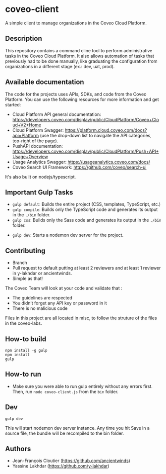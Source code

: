 # coveo-client
A simple client to manage organizations in the Coveo Cloud Platform.

## Description
This repository contains a command cline tool to perform administrative tasks in the Coveo Cloud Platform. It also allows automation of tasks that previously had to be done manually, like graduating the configuration from organizations in a different stage (ex.: dev, uat, prod).

## Available documentation
The code for the projects uses APIs, SDKs, and code from the Coveo Platform. You can use the following resources for more information and get started:

- Cloud Platform API general documentation: https://developers.coveo.com/display/public/CloudPlatform/Coveo+Cloud+V2+Home
- Cloud Platform Swagger: https://platform.cloud.coveo.com/docs?api=Platform (use the drop-down list to navigate the API categories, top-right of the page).
- PushAPI documentation: https://developers.coveo.com/display/public/CloudPlatform/Push+API+Usage+Overview
- Usage Analytics Swagger: https://usageanalytics.coveo.com/docs/
- Coveo Search UI Framework: https://github.com/coveo/search-ui

It's also built on nodejs/typescript.

## Important Gulp Tasks

* `gulp default`: Builds the entire project (CSS, templates, TypeScript, etc.)
* `gulp compile`: Builds only the TypeScript code and generates its output in the `./bin` folder.
* `gulp css`: Builds only the Sass code and generates its output in the `./bin` folder.
<!-- * `gulp test`: Builds and runs the unit tests. -->
<!-- * `gulp doc`: Generates the documentation website for the project. -->
* `gulp dev`: Starts a nodemon dev server for the project.
<!-- * `gulp devTest`: Starts a webpack dev server for the unit tests. -->

## Contributing
- Branch
- Pull request to default putting at least 2 reviewers and at least 1 reviewer in y-lakhdar or ancientwinds.
- Simple as that!

The Coveo Team will look at your code and validate that :
- The guidelines are respected
- You didn’t forget any API key or password in it
- There is no malicious code

Files in this project are all located in misc, to follow the struture of the files in the coveo-labs.

## How-to build
```
npm install -g gulp
npm install
gulp
```

## How-to run
- Make sure you were able to run gulp entirely without any errors first. Then, run `node coveo-client.js` from the `bin` folder.


## Dev
```
gulp dev
```
This will start nodemon dev server instance.
Any time you hit Save in a source file, the bundle will be recompiled to the bin folder.

## Authors
- Jean-François Cloutier (https://github.com/ancientwinds)
- Yassine Lakhdar (https://github.com/y-lakhdar)

